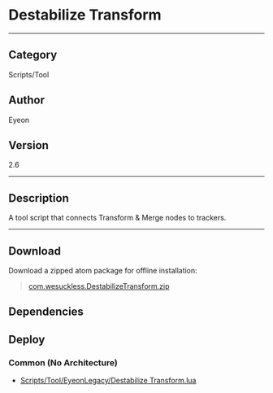 # Destabilize Transform
___

## Category
Scripts/Tool

## Author
Eyeon

## Version
2.6

___

## Description
<p>A tool script that connects Transform & Merge nodes to trackers.</p>

___

## Download

Download a zipped atom package for offline installation:
> [com.wesuckless.DestabilizeTransform.zip](https://gitlab.com/WeSuckLess/Reactor/-/archive/master/Reactor-master.zip?path=Atoms/com.wesuckless.DestabilizeTransform)  

## Dependencies

## Deploy

### Common (No Architecture)

<ul>
<li><a href="https://gitlab.com/WeSuckLess/Reactor/-/blob/master/Atoms/com.wesuckless.DestabilizeTransform/Scripts/Tool/EyeonLegacy/Destabilize Transform.lua?ref_type=heads">Scripts/Tool/EyeonLegacy/Destabilize Transform.lua</a></li>
</ul>

